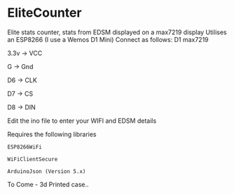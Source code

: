 # EliteCounter
Elite stats counter, stats from EDSM displayed on a max7219 display
Utilises an ESP8266 (I use a Wemos D1 Mini)
Connect as follows:
  D1      max7219
  
  3.3v  -> VCC
  
  G     -> Gnd
  
  D6    -> CLK
  
  D7    -> CS
  
  D8    -> DIN
  
  
  Edit the ino file to enter your WIFI and EDSM details
  
  Requires the following libraries
  
    ESP8266WiFi
    
    WiFiClientSecure
    
    ArduinoJson (Version 5.x)
    
  
  To Come - 3d Printed case..
